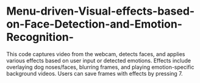 # Menu-driven-Visual-effects-based-on-Face-Detection-and-Emotion-Recognition-
This code captures video from the webcam, detects faces, and applies various effects based on user input or detected emotions. Effects include overlaying dog noses/faces, blurring frames, and playing emotion-specific background videos. Users can save frames with effects by pressing 7.
